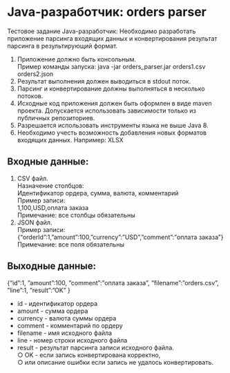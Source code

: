 # Java-разработчик: orders parser
Тестовое задание Java-разработчик: Необходимо разработать приложение парсинга входящих данных и конвертирования
результат парсинга в результирующий формат.  
1. Приложение должно быть консольным.  
Пример команды запуска: java -jar orders_parser.jar orders1.csv orders2.json  
2. Результат выполнения должен выводиться в stdout поток.  
3. Парсинг и конвертирование должны выполняться в несколько потоков.  
4. Исходные код приложения должен быть оформлен в виде maven проекта. Допускается использовать зависимости только из публичных репозиториев.
5. Разрешается использовать инструменты языка не выше Java 8.  
6. Необходимо учесть возможность добавления новых форматов входящих данных. Например: XLSX  
  
## Входные данные:
1. CSV файл.  
Назначение столбцов:  
Идентификатор ордера, сумма, валюта, комментарий  
Пример записи:  
1,100,USD,оплата заказа  
Примечание: все столбцы обязательны  
2. JSON файл.  
Пример записи:  
{“orderId”:1,”amount”:100,”currency”:”USD”,”comment”:”оплата заказа”}  
Примечание: все поля обязательны  
## Выходные данные:  
{“id”:1, ”amount”:100, ”comment”:”оплата заказа”, ”filename”:”orders.csv”, ”line”:1, ”result”:”OK” }

+ id - идентификатор ордера
+ amount - сумма ордера
+ currency - валюта суммы ордера
+ comment - комментарий по ордеру
+ filename - имя исходного файла
+ line - номер строки исходного файла
+ result - результат парсинга записи исходного файла.  
○ OK - если запись конвертирована корректно,  
○ или описание ошибки если запись не удалось конвертировать.

